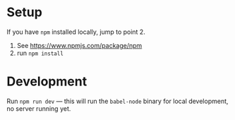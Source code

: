# Setup

If you have `npm` installed locally, jump to point 2.

1. See https://www.npmjs.com/package/npm
2. run `npm install`

# Development

Run `npm run dev` — this will run the `babel-node` binary for local development, no server running yet.

